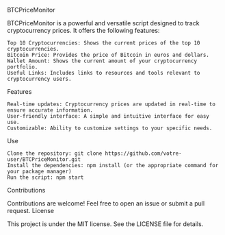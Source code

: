 BTCPriceMonitor

BTCPriceMonitor is a powerful and versatile script designed to track cryptocurrency prices. It offers the following features:

    Top 10 Cryptocurrencies: Shows the current prices of the top 10 cryptocurrencies.
    Bitcoin Price: Provides the price of Bitcoin in euros and dollars.
    Wallet Amount: Shows the current amount of your cryptocurrency portfolio.
    Useful Links: Includes links to resources and tools relevant to cryptocurrency users.

Features

    Real-time updates: Cryptocurrency prices are updated in real-time to ensure accurate information.
    User-friendly interface: A simple and intuitive interface for easy use.
    Customizable: Ability to customize settings to your specific needs.

Use

    Clone the repository: git clone https://github.com/votre-user/BTCPriceMonitor.git
    Install the dependencies: npm install (or the appropriate command for your package manager)
    Run the script: npm start

Contributions

Contributions are welcome! Feel free to open an issue or submit a pull request.
License

This project is under the MIT license. See the LICENSE file for details.
